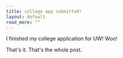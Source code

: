 ```yaml
---
title: college app submitted!
layout: default
read_more: ""
---
```


I finished my college application for UW! Woo!

That's it. That's the whole post.